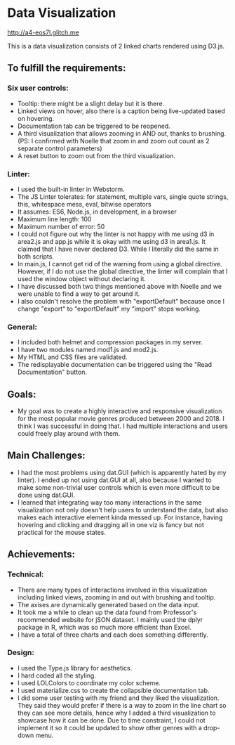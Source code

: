 Data Visualization
===
http://a4-eos7l.glitch.me

This is a data visualization consists of 2 linked charts rendered using D3.js. 

To fulfill the requirements:
---
### Six user controls:
- Tooltip: there might be a slight delay but it is there. 
- Linked views on hover, also there is a caption being live-updated based on hovering.
- Documentation tab can be triggered to be reopened.
- A third visualization that allows zooming in AND out, thanks to brushing. (PS: I confirmed with Noelle that zoom in and zoom out count as 2 separate control parameters)
- A reset button to zoom out from the third visualization.

### Linter:

- I used the built-in linter in Webstorm.
- The JS Linter tolerates: for statement, multiple vars, single quote strings, this, whitespace mess, eval, bitwise operators 
- It assumes: ES6, Node.js, in development, in a browser
- Maximum line length: 100
- Maximum number of error: 50
- I could not figure out why the linter is not happy with me using d3 in area2.js and app.js while it is okay with me using d3 in area1.js. It claimed that I have never declared D3. While I literally did the same in both scripts. 
- In main.js, I cannot get rid of the warning from using a global directive. However, if I do not use the global directive, the linter will complain that I used the window object without declaring it. 
- I have discussed both two things mentioned above with Noelle and we were unable to find a way to get around it. 
- I also couldn't resolve the problem with "exportDefault" because once I change "export" to "exportDefault" my "import" stops working.

### General: 

- I included both helmet and compression packages in my server.
- I have two modules named mod1.js and mod2.js. 
- My HTML and CSS files are validated.  
- The redisplayable documentation can be triggered using the "Read Documentation" button.


Goals:
---
- My goal was to create a highly interactive and responsive visualization for the most popular movie genres produced between 2000 and 2018. I think I was successful in doing that. I had multiple interactions and users could freely play around with them.


Main Challenges:
---
- I had the most problems using dat.GUI (which is apparently hated by my linter). I ended up not using dat.GUI at all, also because I wanted to make some non-trivial user controls which is even more difficult to be done using dat.GUI.
- I learned that integrating way too many interactions in the same visualization not only doesn't help users to understand the data, but also makes each interactive element kinda messed up. For instance, having hovering and clicking and dragging all in one viz is fancy but not practical for the mouse states.






Achievements:
---


### Technical:
- There are many types of interactions involved in this visualization including linked views, zooming in and out with brushing and tooltip. 
- The axises are dynamically generated based on the data input.
- It took me a while to clean up the data found from Professor's recommended website for jSON dataset. I mainly used the dplyr package in R, which was so much more efficient than Excel.
- I have a total of three charts and each does something differently. 


### Design:
- I used the Type.js library for aesthetics. 
- I hard coded all the styling. 
- I used LOLColors to coordinate my color scheme. 
- I used materialize.css to create the collapsible documentation tab. 
- I did some user testing with my friend and they liked the visualization. They said they would prefer if there is a way to zoom in the line chart so they can see more details, hence why I added a third visualization to showcase how it can be done. Due to time constraint, I could not implement it so it could be updated to show other genres with a drop-down menu.



    


